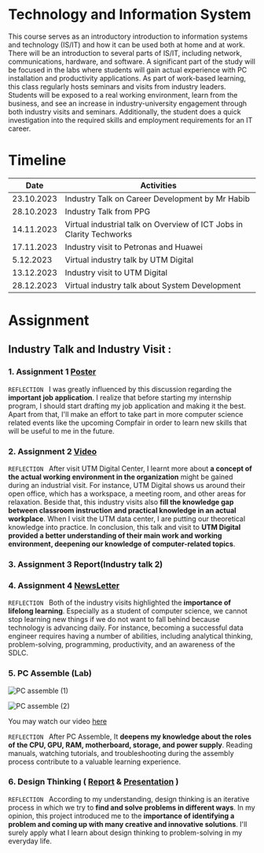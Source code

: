 # Technology and Information System 
This course serves as an introductory introduction to information systems and technology (IS/IT) and how it can be used both at home and at work. There will be an introduction to several parts of IS/IT, including network, communications, hardware, and software. A significant part of the study will be focused in the labs where students will gain actual experience with PC installation and productivity applications. As part of work-based learning, this class regularly hosts seminars and visits from industry leaders. Students will be exposed to a real working environment, learn from the business, and see an increase in industry-university engagement through both industry visits and seminars. Additionally, the student does a quick investigation into the required skills and employment requirements for an IT career.

# Timeline

| Date | Activities   |
|--|--|
|23.10.2023 | Industry Talk on Career Development by Mr Habib|
|28.10.2023 | Industry Talk from PPG
|14.11.2023 | Virtual industrial talk on Overview of ICT Jobs in Clarity Techworks |
|17.11.2023 | Industry visit to Petronas and Huawei|
|5.12.2023 | Virtual industry talk by UTM Digital |
|13.12.2023 | Industry visit to UTM Digital|
|28.12.2023 | Virtual industry talk about System Development |

# Assignment 
## Industry Talk and Industry Visit : 
### 1. Assignment 1 [Poster](https://github.com/TehRuQian/SECPH-Year1-Sem1/blob/main/Technology%20and%20Information%20System/TEH%20RU%20QIAN%20Career%20Development.pdf) 
`REFLECTION `
I was greatly influenced by this discussion regarding the **important
job application**. I realize that before starting my internship program, I
should start drafting my job application and making it the best. Apart from that, I'll make an effort to take part in more computer science related
events like the upcoming Compfair in order to learn new skills
that will be useful to me in the future.


### 2. Assignment 2 [Video](https://github.com/TehRuQian/SECPH-Year1-Sem1/blob/main/Technology%20and%20Information%20System/Industrial%20Talk%20and%20Visit%20(UTM%20Digital)%20(1).mp4)
`REFLECTION `
After visit UTM Digital Center, I learnt more about **a concept of the actual working environment in the organization** might be gained during an industrial visit. For instance, UTM Digital shows us around their open office, which has a workspace, a meeting room, and other areas for relaxation. Beside that, this industry visits also **fill the knowledge gap between classroom instruction and practical knowledge in an actual workplace**. When I visit the UTM data center, I are putting our theoretical knowledge into practice. In conclusion, this talk and visit to **UTM Digital provided a better understanding of their main work and working environment, deepening our knowledge of computer-related topics**.


### 3. Assignment 3 Report(Industry talk 2)


### 4. Assignment 4 [NewsLetter](https://github.com/TehRuQian/SECPH-Year1-Sem1/blob/main/Technology%20and%20Information%20System/TIS%20Industrial%20Visit%20Newsletter%20(1).pdf)
`REFLECTION `
Both of the industry visits highlighted the **importance of lifelong learning**. Especially as a student of computer science, we cannot stop learning new things if we do not want to fall behind because technology is advancing daily. For instance, becoming a successful data engineer requires having a number of abilities, including analytical thinking, problem-solving, programming, productivity, and an awareness of the SDLC.

### 5. PC Assemble (Lab)
![PC assemble (1)](https://github.com/TehRuQian/SECPH-Year1-Sem1/assets/147678331/a338396e-5a2b-4e5b-bd52-6c5d1b8a575a)

![PC assemble (2)](https://github.com/TehRuQian/SECPH-Year1-Sem1/assets/147678331/6d590da8-5094-4e79-b643-75e55b64b0fd)

You may watch our video [here](https://github.com/TehRuQian/SECPH-Year1-Sem1/blob/main/Technology%20and%20Information%20System/PC%20assemble%20(lab).mp4)

`REFLECTION `
After PC Assemble, It **deepens my knowledge about the roles of the CPU, GPU, RAM, motherboard, storage, and power supply**. Reading manuals, watching tutorials, and troubleshooting during the assembly process contribute to a valuable learning experience. 

### 6. Design Thinking ( [Report](https://github.com/TehRuQian/SECPH-Year1-Sem1/blob/main/Technology%20and%20Information%20System/Group%206%20TIS%20Design%20Thinking%20Assignment%20(1).pdf) & [Presentation](https://github.com/TehRuQian/SECPH-Year1-Sem1/blob/main/Technology%20and%20Information%20System/Design%20Thinking%20Presentation_20240103_135607_0000.pdf) )

`REFLECTION `
According to my understanding, design thinking is an iterative process in which we try to **find and solve problems in different ways**. In my opinion, this project introduced me to the **importance of identifying a problem and coming up with many creative and innovative solutions**. I'll surely apply what I learn about design thinking to problem-solving in my everyday life. 



